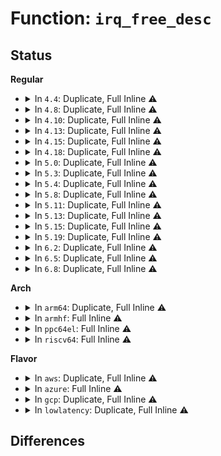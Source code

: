 # Function: <code>irq_free_desc</code>

## Status
<b>Regular</b>
<ul>
<li>
<details>
<summary>In <code>4.4</code>: Duplicate, Full Inline ⚠️</summary>

**Collision:** Static Duplication

**Inline:** Full

**Transformation:** False

**Instances:**

```
In kernel/irq/irqdomain.c (ffffffff810e06eb)
Location: include/linux/irq.h:706
Inline: True
Inline callers:
  - kernel/irq/irqdomain.c:irq_create_direct_mapping
  - kernel/irq/irqdomain.c:irq_create_direct_mapping
  - kernel/irq/irqdomain.c:irq_create_mapping
  - kernel/irq/irqdomain.c:irq_dispose_mapping
```
```
In drivers/xen/events/events_base.c (ffffffff814c79b4)
Location: include/linux/irq.h:706
Inline: True
Inline callers:
  - drivers/xen/events/events_base.c:xen_free_irq
```
</details>
</li>
<li>
<details>
<summary>In <code>4.8</code>: Duplicate, Full Inline ⚠️</summary>

**Collision:** Static Duplication

**Inline:** Full

**Transformation:** False

**Instances:**

```
In kernel/irq/irqdomain.c (ffffffff810e6fa0)
Location: include/linux/irq.h:735
Inline: True
Inline callers:
  - kernel/irq/irqdomain.c:irq_dispose_mapping
  - kernel/irq/irqdomain.c:irq_create_mapping
  - kernel/irq/irqdomain.c:irq_create_direct_mapping
  - kernel/irq/irqdomain.c:irq_create_direct_mapping
```
```
In drivers/xen/events/events_base.c (ffffffff81518424)
Location: include/linux/irq.h:735
Inline: True
Inline callers:
  - drivers/xen/events/events_base.c:xen_free_irq
```
</details>
</li>
<li>
<details>
<summary>In <code>4.10</code>: Duplicate, Full Inline ⚠️</summary>

**Collision:** Static Duplication

**Inline:** Full

**Transformation:** False

**Instances:**

```
In kernel/irq/irqdomain.c (ffffffff810ed990)
Location: include/linux/irq.h:752
Inline: True
Inline callers:
  - kernel/irq/irqdomain.c:irq_dispose_mapping
  - kernel/irq/irqdomain.c:irq_create_mapping
  - kernel/irq/irqdomain.c:irq_create_direct_mapping
  - kernel/irq/irqdomain.c:irq_create_direct_mapping
```
```
In drivers/xen/events/events_base.c (ffffffff81544934)
Location: include/linux/irq.h:752
Inline: True
Inline callers:
  - drivers/xen/events/events_base.c:xen_free_irq
```
</details>
</li>
<li>
<details>
<summary>In <code>4.13</code>: Duplicate, Full Inline ⚠️</summary>

**Collision:** Static Duplication

**Inline:** Full

**Transformation:** False

**Instances:**

```
In kernel/irq/irqdomain.c (ffffffff810ed370)
Location: include/linux/irq.h:844
Inline: True
Inline callers:
  - kernel/irq/irqdomain.c:irq_dispose_mapping
  - kernel/irq/irqdomain.c:irq_create_mapping
  - kernel/irq/irqdomain.c:irq_create_direct_mapping
  - kernel/irq/irqdomain.c:irq_create_direct_mapping
```
```
In drivers/xen/events/events_base.c (ffffffff81558730)
Location: include/linux/irq.h:844
Inline: True
Inline callers:
  - drivers/xen/events/events_base.c:xen_free_irq
```
</details>
</li>
<li>
<details>
<summary>In <code>4.15</code>: Duplicate, Full Inline ⚠️</summary>

**Collision:** Static Duplication

**Inline:** Full

**Transformation:** False

**Instances:**

```
In kernel/irq/irqdomain.c (ffffffff810f5d70)
Location: include/linux/irq.h:873
Inline: True
Inline callers:
  - kernel/irq/irqdomain.c:irq_dispose_mapping
  - kernel/irq/irqdomain.c:irq_create_mapping
  - kernel/irq/irqdomain.c:irq_create_direct_mapping
  - kernel/irq/irqdomain.c:irq_create_direct_mapping
```
```
In drivers/xen/events/events_base.c (ffffffff815bcb70)
Location: include/linux/irq.h:873
Inline: True
Inline callers:
  - drivers/xen/events/events_base.c:xen_free_irq
```
</details>
</li>
<li>
<details>
<summary>In <code>4.18</code>: Duplicate, Full Inline ⚠️</summary>

**Collision:** Static Duplication

**Inline:** Full

**Transformation:** False

**Instances:**

```
In kernel/irq/irqdomain.c (ffffffff810fe11f)
Location: include/linux/irq.h:875
Inline: True
Inline callers:
  - kernel/irq/irqdomain.c:irq_dispose_mapping
  - kernel/irq/irqdomain.c:irq_create_mapping
  - kernel/irq/irqdomain.c:irq_create_direct_mapping
  - kernel/irq/irqdomain.c:irq_create_direct_mapping
```
```
In drivers/xen/events/events_base.c (ffffffff815f5215)
Location: include/linux/irq.h:875
Inline: True
Inline callers:
  - drivers/xen/events/events_base.c:xen_free_irq
```
</details>
</li>
<li>
<details>
<summary>In <code>5.0</code>: Duplicate, Full Inline ⚠️</summary>

**Collision:** Static Duplication

**Inline:** Full

**Transformation:** False

**Instances:**

```
In kernel/irq/irqdomain.c (ffffffff811098ef)
Location: include/linux/irq.h:877
Inline: True
Inline callers:
  - kernel/irq/irqdomain.c:irq_dispose_mapping
  - kernel/irq/irqdomain.c:irq_create_mapping
  - kernel/irq/irqdomain.c:irq_create_direct_mapping
  - kernel/irq/irqdomain.c:irq_create_direct_mapping
```
```
In drivers/xen/events/events_base.c (ffffffff81610305)
Location: include/linux/irq.h:877
Inline: True
Inline callers:
  - drivers/xen/events/events_base.c:xen_free_irq
```
</details>
</li>
<li>
<details>
<summary>In <code>5.3</code>: Duplicate, Full Inline ⚠️</summary>

**Collision:** Static Duplication

**Inline:** Full

**Transformation:** False

**Instances:**

```
In kernel/irq/irqdomain.c (ffffffff81112ee9)
Location: include/linux/irq.h:890
Inline: True
Inline callers:
  - kernel/irq/irqdomain.c:irq_dispose_mapping
  - kernel/irq/irqdomain.c:irq_create_mapping
  - kernel/irq/irqdomain.c:irq_create_direct_mapping
  - kernel/irq/irqdomain.c:irq_create_direct_mapping
```
```
In drivers/xen/events/events_base.c (ffffffff816440e3)
Location: include/linux/irq.h:890
Inline: True
Inline callers:
  - drivers/xen/events/events_base.c:xen_free_irq
```
</details>
</li>
<li>
<details>
<summary>In <code>5.4</code>: Duplicate, Full Inline ⚠️</summary>

**Collision:** Static Duplication

**Inline:** Full

**Transformation:** False

**Instances:**

```
In kernel/irq/irqdomain.c (ffffffff8111f175)
Location: include/linux/irq.h:908
Inline: True
Inline callers:
  - kernel/irq/irqdomain.c:irq_dispose_mapping
  - kernel/irq/irqdomain.c:irq_create_mapping
  - kernel/irq/irqdomain.c:irq_create_direct_mapping
  - kernel/irq/irqdomain.c:irq_create_direct_mapping
```
```
In drivers/xen/events/events_base.c (ffffffff8166668b)
Location: include/linux/irq.h:908
Inline: True
Inline callers:
  - drivers/xen/events/events_base.c:xen_free_irq
```
</details>
</li>
<li>
<details>
<summary>In <code>5.8</code>: Duplicate, Full Inline ⚠️</summary>

**Collision:** Static Duplication

**Inline:** Full

**Transformation:** False

**Instances:**

```
In kernel/irq/irqdomain.c (ffffffff8112b6b7)
Location: include/linux/irq.h:938
Inline: True
Inline callers:
  - kernel/irq/irqdomain.c:irq_dispose_mapping
  - kernel/irq/irqdomain.c:irq_create_mapping
  - kernel/irq/irqdomain.c:irq_create_direct_mapping
  - kernel/irq/irqdomain.c:irq_create_direct_mapping
```
```
In drivers/xen/events/events_base.c (ffffffff81716224)
Location: include/linux/irq.h:938
Inline: True
Inline callers:
  - drivers/xen/events/events_base.c:xen_free_irq
```
</details>
</li>
<li>
<details>
<summary>In <code>5.11</code>: Duplicate, Full Inline ⚠️</summary>

**Collision:** Static Duplication

**Inline:** Full

**Transformation:** False

**Instances:**

```
In kernel/irq/irqdomain.c (ffffffff81127177)
Location: include/linux/irq.h:958
Inline: True
Inline callers:
  - kernel/irq/irqdomain.c:irq_dispose_mapping
  - kernel/irq/irqdomain.c:irq_create_mapping_affinity
  - kernel/irq/irqdomain.c:irq_create_direct_mapping
  - kernel/irq/irqdomain.c:irq_create_direct_mapping
```
```
In drivers/xen/events/events_base.c (ffffffff81733c95)
Location: include/linux/irq.h:958
Inline: True
Inline callers:
  - drivers/xen/events/events_base.c:xen_free_irq
```
</details>
</li>
<li>
<details>
<summary>In <code>5.13</code>: Duplicate, Full Inline ⚠️</summary>

**Collision:** Static Duplication

**Inline:** Full

**Transformation:** False

**Instances:**

```
In kernel/irq/irqdomain.c (ffffffff811273f9)
Location: include/linux/irq.h:960
Inline: True
Inline callers:
  - kernel/irq/irqdomain.c:irq_dispose_mapping
  - kernel/irq/irqdomain.c:irq_create_mapping_affinity
  - kernel/irq/irqdomain.c:irq_create_direct_mapping
  - kernel/irq/irqdomain.c:irq_create_direct_mapping
```
```
In drivers/xen/events/events_base.c (ffffffff81717745)
Location: include/linux/irq.h:960
Inline: True
Inline callers:
  - drivers/xen/events/events_base.c:xen_free_irq
```
</details>
</li>
<li>
<details>
<summary>In <code>5.15</code>: Duplicate, Full Inline ⚠️</summary>

**Collision:** Static Duplication

**Inline:** Full

**Transformation:** False

**Instances:**

```
In kernel/irq/irqdomain.c (ffffffff81147970)
Location: include/linux/irq.h:962
Inline: True
Inline callers:
  - kernel/irq/irqdomain.c:irq_dispose_mapping
  - kernel/irq/irqdomain.c:irq_create_mapping_affinity
```
```
In drivers/xen/events/events_base.c (ffffffff81794b59)
Location: include/linux/irq.h:962
Inline: True
Inline callers:
  - drivers/xen/events/events_base.c:xen_free_irq
```
</details>
</li>
<li>
<details>
<summary>In <code>5.19</code>: Duplicate, Full Inline ⚠️</summary>

**Collision:** Static Duplication

**Inline:** Full

**Transformation:** False

**Instances:**

```
In kernel/irq/irqdomain.c (ffffffff8116bd3a)
Location: include/linux/irq.h:966
Inline: True
Inline callers:
  - kernel/irq/irqdomain.c:irq_dispose_mapping
  - kernel/irq/irqdomain.c:irq_create_mapping_affinity
```
```
In drivers/xen/events/events_base.c (ffffffff818cd7e3)
Location: include/linux/irq.h:966
Inline: True
Inline callers:
  - drivers/xen/events/events_base.c:xen_free_irq
```
</details>
</li>
<li>
<details>
<summary>In <code>6.2</code>: Duplicate, Full Inline ⚠️</summary>

**Collision:** Static Duplication

**Inline:** Full

**Transformation:** False

**Instances:**

```
In kernel/irq/irqdomain.c (ffffffff811a0f3a)
Location: include/linux/irq.h:982
Inline: True
Inline callers:
  - kernel/irq/irqdomain.c:irq_dispose_mapping
  - kernel/irq/irqdomain.c:irq_create_mapping_affinity_locked
```
```
In drivers/xen/events/events_base.c (ffffffff81a1ede3)
Location: include/linux/irq.h:982
Inline: True
Inline callers:
  - drivers/xen/events/events_base.c:xen_free_irq
```
</details>
</li>
<li>
<details>
<summary>In <code>6.5</code>: Duplicate, Full Inline ⚠️</summary>

**Collision:** Static Duplication

**Inline:** Full

**Transformation:** False

**Instances:**

```
In kernel/irq/irqdomain.c (ffffffff811b2daa)
Location: include/linux/irq.h:995
Inline: True
Inline callers:
  - kernel/irq/irqdomain.c:irq_dispose_mapping
  - kernel/irq/irqdomain.c:irq_create_mapping_affinity_locked
```
```
In drivers/xen/events/events_base.c (ffffffff81a67fc3)
Location: include/linux/irq.h:995
Inline: True
Inline callers:
  - drivers/xen/events/events_base.c:xen_free_irq
```
</details>
</li>
<li>
<details>
<summary>In <code>6.8</code>: Duplicate, Full Inline ⚠️</summary>

**Collision:** Static Duplication

**Inline:** Full

**Transformation:** False

**Instances:**

```
In kernel/irq/irqdomain.c (ffffffff811c2bca)
Location: include/linux/irq.h:977
Inline: True
Inline callers:
  - kernel/irq/irqdomain.c:irq_dispose_mapping
  - kernel/irq/irqdomain.c:irq_create_mapping_affinity_locked
```
```
In drivers/xen/events/events_base.c (ffffffff81abc05e)
Location: include/linux/irq.h:977
Inline: True
Inline callers:
  - drivers/xen/events/events_base.c:xen_bind_pirq_gsi_to_irq
  - drivers/xen/events/events_base.c:__unbind_from_irq
  - drivers/xen/events/events_base.c:xen_allocate_irq_dynamic
  - drivers/xen/events/events_base.c:delayed_free_irq
```
</details>
</li>
</ul>
<b>Arch</b>
<ul>
<li>
<details>
<summary>In <code>arm64</code>: Duplicate, Full Inline ⚠️</summary>

**Collision:** Static Duplication

**Inline:** Full

**Transformation:** False

**Instances:**

```
In kernel/irq/irqdomain.c (ffff800010184cd4)
Location: include/linux/irq.h:908
Inline: True
Inline callers:
  - kernel/irq/irqdomain.c:irq_dispose_mapping
  - kernel/irq/irqdomain.c:irq_create_mapping
  - kernel/irq/irqdomain.c:irq_create_direct_mapping
  - kernel/irq/irqdomain.c:irq_create_direct_mapping
```
```
In drivers/xen/events/events_base.c (ffff80001082ffd0)
Location: include/linux/irq.h:908
Inline: True
Inline callers:
  - drivers/xen/events/events_base.c:xen_free_irq
```
</details>
</li>
<li>
<details>
<summary>In <code>armhf</code>: Full Inline ⚠️</summary>

**Collision:** Unique Static

**Inline:** Full

**Transformation:** False

**Instances:**

```
In kernel/irq/irqdomain.c (c03d3d74)
Location: include/linux/irq.h:908
Inline: True
Inline callers:
  - kernel/irq/irqdomain.c:irq_dispose_mapping
  - kernel/irq/irqdomain.c:irq_create_mapping
  - kernel/irq/irqdomain.c:irq_create_direct_mapping
  - kernel/irq/irqdomain.c:irq_create_direct_mapping
```
</details>
</li>
<li>
<details>
<summary>In <code>ppc64el</code>: Full Inline ⚠️</summary>

**Collision:** Unique Static

**Inline:** Full

**Transformation:** False

**Instances:**

```
In kernel/irq/irqdomain.c (c0000000001ded0c)
Location: include/linux/irq.h:908
Inline: True
Inline callers:
  - kernel/irq/irqdomain.c:irq_dispose_mapping
  - kernel/irq/irqdomain.c:irq_create_mapping
  - kernel/irq/irqdomain.c:irq_create_direct_mapping
  - kernel/irq/irqdomain.c:irq_create_direct_mapping
```
</details>
</li>
<li>
<details>
<summary>In <code>riscv64</code>: Full Inline ⚠️</summary>

**Collision:** Unique Static

**Inline:** Full

**Transformation:** False

**Instances:**

```
In kernel/irq/irqdomain.c (ffffffe00011bb68)
Location: include/linux/irq.h:908
Inline: True
Inline callers:
  - kernel/irq/irqdomain.c:irq_dispose_mapping
  - kernel/irq/irqdomain.c:irq_create_mapping
  - kernel/irq/irqdomain.c:irq_create_direct_mapping
  - kernel/irq/irqdomain.c:irq_create_direct_mapping
```
</details>
</li>
</ul>
<b>Flavor</b>
<ul>
<li>
<details>
<summary>In <code>aws</code>: Duplicate, Full Inline ⚠️</summary>

**Collision:** Static Duplication

**Inline:** Full

**Transformation:** False

**Instances:**

```
In kernel/irq/irqdomain.c (ffffffff81117755)
Location: include/linux/irq.h:908
Inline: True
Inline callers:
  - kernel/irq/irqdomain.c:irq_dispose_mapping
  - kernel/irq/irqdomain.c:irq_create_mapping
  - kernel/irq/irqdomain.c:irq_create_direct_mapping
  - kernel/irq/irqdomain.c:irq_create_direct_mapping
```
```
In drivers/xen/events/events_base.c (ffffffff8162c3bb)
Location: include/linux/irq.h:908
Inline: True
Inline callers:
  - drivers/xen/events/events_base.c:xen_free_irq
```
</details>
</li>
<li>
<details>
<summary>In <code>azure</code>: Full Inline ⚠️</summary>

**Collision:** Unique Static

**Inline:** Full

**Transformation:** False

**Instances:**

```
In kernel/irq/irqdomain.c (ffffffff81108445)
Location: include/linux/irq.h:908
Inline: True
Inline callers:
  - kernel/irq/irqdomain.c:irq_dispose_mapping
  - kernel/irq/irqdomain.c:irq_create_mapping
  - kernel/irq/irqdomain.c:irq_create_direct_mapping
  - kernel/irq/irqdomain.c:irq_create_direct_mapping
```
</details>
</li>
<li>
<details>
<summary>In <code>gcp</code>: Duplicate, Full Inline ⚠️</summary>

**Collision:** Static Duplication

**Inline:** Full

**Transformation:** False

**Instances:**

```
In kernel/irq/irqdomain.c (ffffffff81115645)
Location: include/linux/irq.h:908
Inline: True
Inline callers:
  - kernel/irq/irqdomain.c:irq_dispose_mapping
  - kernel/irq/irqdomain.c:irq_create_mapping
  - kernel/irq/irqdomain.c:irq_create_direct_mapping
  - kernel/irq/irqdomain.c:irq_create_direct_mapping
```
```
In drivers/xen/events/events_base.c (ffffffff8165a4cb)
Location: include/linux/irq.h:908
Inline: True
Inline callers:
  - drivers/xen/events/events_base.c:xen_free_irq
```
</details>
</li>
<li>
<details>
<summary>In <code>lowlatency</code>: Duplicate, Full Inline ⚠️</summary>

**Collision:** Static Duplication

**Inline:** Full

**Transformation:** False

**Instances:**

```
In kernel/irq/irqdomain.c (ffffffff81120c75)
Location: include/linux/irq.h:908
Inline: True
Inline callers:
  - kernel/irq/irqdomain.c:irq_dispose_mapping
  - kernel/irq/irqdomain.c:irq_create_mapping
  - kernel/irq/irqdomain.c:irq_create_direct_mapping
  - kernel/irq/irqdomain.c:irq_create_direct_mapping
```
```
In drivers/xen/events/events_base.c (ffffffff81674abb)
Location: include/linux/irq.h:908
Inline: True
Inline callers:
  - drivers/xen/events/events_base.c:xen_free_irq
```
</details>
</li>
</ul>

## Differences
